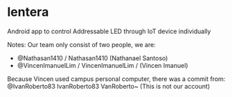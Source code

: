 # lentera
Android app to control Addressable LED through IoT device individually

Notes: Our team only consist of two people, we are:
- @Nathasan1410 / Nathasan1410 (Nathanael Santoso)
- @VincenImanuelLim / VincenImanuelLim / (Vincen Imanuel)

Because Vincen used campus personal computer, there was a commit from:
@IvanRoberto83
IvanRoberto83 VanRoberto~ (This is not our account)
